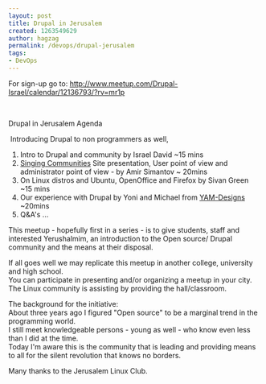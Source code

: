 ```yaml
---
layout: post
title: Drupal in Jerusalem
created: 1263549629
author: hagzag
permalink: /devops/drupal-jerusalem
tags:
- DevOps
---
```

<p>For sign-up go to:&nbsp;<a href="http://www.meetup.com/Drupal-Israel/calendar/12136793/?rv=mr1p">http://www.meetup.com/Drupal-Israel/calendar/12136793/?rv=mr1p</a></p>
<p>&nbsp;</p>
<p><span class="summary">Drupal in Jerusalem&nbsp;</span>Agenda</p>
<p>&nbsp;Introducing Drupal to non programmers as well,</p>
<ol>
    <li>Intro to Drupal and community  by Israel David ~15 mins</li>
    <li><a href="http://kehilotsharot.org.il/" target="_blank">Singing Communities</a> Site presentation, User point of view and administrator point of view - by Amir Simantov ~ 20mins</li>
    <li>On Linux distros and Ubuntu, OpenOffice and Firefox  by Sivan Green ~15 mins</li>
    <li>Our experience with Drupal by Yoni and Michael from <a href="http://www.yam-designs.com/" target="_blank">YAM-Designs</a> ~20mins</li>
    <li>Q&amp;A's ...</li>
</ol>
<p>This meetup - hopefully first in a series - is to give students, staff and interested Yerushalmim, an introduction to the Open source/ Drupal community and the means at their disposal.</p>
<p>If all goes well we may replicate this meetup in another college, university and high school.  <br />
You can participate in presenting and/or organizing a meetup in your city. <br />
The Linux community is assisting by providing the hall/classroom.</p>
<p>The background for the initiative: <br />
About three years ago I figured &quot;Open source&quot; to be a marginal trend in the programming world. <br />
I still meet knowledgeable persons - young as well - who know even less than I did at the time.  <br />
Today I'm aware this is the community that is leading and providing means to all for the silent revolution that knows no borders.</p>
<p>Many thanks to the Jerusalem Linux Club.</p>
